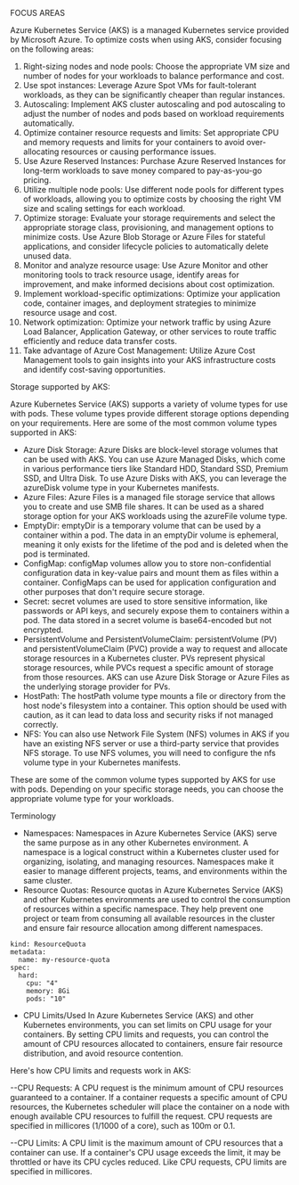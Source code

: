 FOCUS AREAS

Azure Kubernetes Service (AKS) is a managed Kubernetes service provided by Microsoft Azure. To optimize costs when using AKS, consider focusing on the following areas:

1. Right-sizing nodes and node pools: Choose the appropriate VM size and number of nodes for your workloads to balance performance and cost.
2. Use spot instances: Leverage Azure Spot VMs for fault-tolerant workloads, as they can be significantly cheaper than regular instances.
3. Autoscaling: Implement AKS cluster autoscaling and pod autoscaling to adjust the number of nodes and pods based on workload requirements automatically.
4. Optimize container resource requests and limits: Set appropriate CPU and memory requests and limits for your containers to avoid over-allocating resources or causing performance issues.
5. Use Azure Reserved Instances: Purchase Azure Reserved Instances for long-term workloads to save money compared to pay-as-you-go pricing.
6. Utilize multiple node pools: Use different node pools for different types of workloads, allowing you to optimize costs by choosing the right VM size and scaling settings for each workload.
7. Optimize storage: Evaluate your storage requirements and select the appropriate storage class, provisioning, and management options to minimize costs. Use Azure Blob Storage or Azure Files for stateful applications, and consider lifecycle policies to automatically delete unused data.
8. Monitor and analyze resource usage: Use Azure Monitor and other monitoring tools to track resource usage, identify areas for improvement, and make informed decisions about cost optimization.
9. Implement workload-specific optimizations: Optimize your application code, container images, and deployment strategies to minimize resource usage and cost.
10. Network optimization: Optimize your network traffic by using Azure Load Balancer, Application Gateway, or other services to route traffic efficiently and reduce data transfer costs.
11. Take advantage of Azure Cost Management: Utilize Azure Cost Management tools to gain insights into your AKS infrastructure costs and identify cost-saving opportunities.

Storage supported by AKS:

Azure Kubernetes Service (AKS) supports a variety of volume types for use with pods. These volume types provide different storage options depending on your requirements. Here are some of the most common volume types supported in AKS:

- Azure Disk Storage: Azure Disks are block-level storage volumes that can be used with AKS. You can use Azure Managed Disks, which come in various performance tiers like Standard HDD, Standard SSD, Premium SSD, and Ultra Disk. To use Azure Disks with AKS, you can leverage the azureDisk volume type in your Kubernetes manifests.
- Azure Files: Azure Files is a managed file storage service that allows you to create and use SMB file shares. It can be used as a shared storage option for your AKS workloads using the azureFile volume type.
- EmptyDir: emptyDir is a temporary volume that can be used by a container within a pod. The data in an emptyDir volume is ephemeral, meaning it only exists for the lifetime of the pod and is deleted when the pod is terminated.
- ConfigMap: configMap volumes allow you to store non-confidential configuration data in key-value pairs and mount them as files within a container. ConfigMaps can be used for application configuration and other purposes that don't require secure storage.
- Secret: secret volumes are used to store sensitive information, like passwords or API keys, and securely expose them to containers within a pod. The data stored in a secret volume is base64-encoded but not encrypted.
- PersistentVolume and PersistentVolumeClaim: persistentVolume (PV) and persistentVolumeClaim (PVC) provide a way to request and allocate storage resources in a Kubernetes cluster. PVs represent physical storage resources, while PVCs request a specific amount of storage from those resources. AKS can use Azure Disk Storage or Azure Files as the underlying storage provider for PVs.
- HostPath: The hostPath volume type mounts a file or directory from the host node's filesystem into a container. This option should be used with caution, as it can lead to data loss and security risks if not managed correctly.
- NFS: You can also use Network File System (NFS) volumes in AKS if you have an existing NFS server or use a third-party service that provides NFS storage. To use NFS volumes, you will need to configure the nfs volume type in your Kubernetes manifests.

These are some of the common volume types supported by AKS for use with pods. Depending on your specific storage needs, you can choose the appropriate volume type for your workloads.

Terminology

- Namespaces: Namespaces in Azure Kubernetes Service (AKS) serve the same purpose as in any other Kubernetes environment. A namespace is a logical construct within a Kubernetes cluster used for organizing, isolating, and managing resources. Namespaces make it easier to manage different projects, teams, and environments within the same cluster.
- Resource Quotas: Resource quotas in Azure Kubernetes Service (AKS) and other Kubernetes environments are used to control the consumption of resources within a specific namespace. They help prevent one project or team from consuming all available resources in the cluster and ensure fair resource allocation among different namespaces.

```apiVersion: v1
kind: ResourceQuota
metadata:
  name: my-resource-quota
spec:
  hard:
    cpu: "4"
    memory: 8Gi
    pods: "10"
```
- CPU Limits/Used
In Azure Kubernetes Service (AKS) and other Kubernetes environments, you can set limits on CPU usage for your containers. By setting CPU limits and requests, you can control the amount of CPU resources allocated to containers, ensure fair resource distribution, and avoid resource contention.

Here's how CPU limits and requests work in AKS:

--CPU Requests: A CPU request is the minimum amount of CPU resources guaranteed to a container. If a container requests a specific amount of CPU resources, the Kubernetes scheduler will place the container on a node with enough available CPU resources to fulfill the request. CPU requests are specified in millicores (1/1000 of a core), such as 100m or 0.1.

--CPU Limits: A CPU limit is the maximum amount of CPU resources that a container can use. If a container's CPU usage exceeds the limit, it may be throttled or have its CPU cycles reduced. Like CPU requests, CPU limits are specified in millicores.


